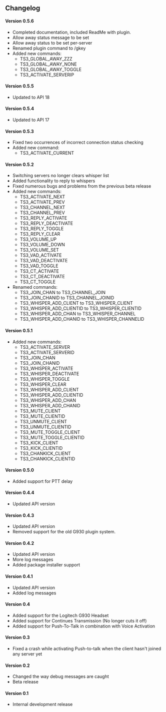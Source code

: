 
## Changelog

#### Version 0.5.6
* Completed documentation, included ReadMe with plugin.
* Allow away status message to be set
* Allow away status to be set per-server
* Renamed plugin command to /gkey
* Added new commands:
  * TS3_GLOBAL_AWAY_ZZZ
  * TS3_GLOBAL_AWAY_NONE
  * TS3_GLOBAL_AWAY_TOGGLE
  * TS3_ACTIVATE_SERVERIP

#### Version 0.5.5
* Updated to API 18

#### Version 0.5.4
* Updated to API 17

#### Version 0.5.3
* Fixed two occurrences of incorrect connection status checking
* Added new command:
  * TS3_ACTIVATE_CURRENT

#### Version 0.5.2
* Switching servers no longer clears whisper list
* Added functionality to reply to whispers
* Fixed numerous bugs and problems from the previous beta release
* Added new commands:
  * TS3_ACTIVATE_NEXT
  * TS3_ACTIVATE_PREV
  * TS3_CHANNEL_NEXT
  * TS3_CHANNEL_PREV
  * TS3_REPLY_ACTIVATE
  * TS3_REPLY_DEACTIVATE
  * TS3_REPLY_TOGGLE
  * TS3_REPLY_CLEAR
  * TS3_VOLUME_UP
  * TS3_VOLUME_DOWN
  * TS3_VOLUME_SET
  * TS3_VAD_ACTIVATE
  * TS3_VAD_DEACTIVATE
  * TS3_VAD_TOGGLE
  * TS3_CT_ACTIVATE
  * TS3_CT_DEACTIVATE
  * TS3_CT_TOGGLE
* Renamed commands:
  * TS3_JOIN_CHAN to TS3_CHANNEL_JOIN
  * TS3_JOIN_CHANID to TS3_CHANNEL_JOINID
  * TS3_WHISPER_ADD_CLIENT to TS3_WHISPER_CLIENT
  * TS3_WHISPER_ADD_CLIENTID to TS3_WHISPER_CLIENTID
  * TS3_WHISPER_ADD_CHAN to TS3_WHISPER_CHANNEL
  * TS3_WHISPER_ADD_CHANID to TS3_WHISPER_CHANNELID

#### Version 0.5.1
* Added new commands:
  * TS3_ACTIVATE_SERVER
  * TS3_ACTIVATE_SERVERID
  * TS3_JOIN_CHAN
  * TS3_JOIN_CHANID
  * TS3_WHISPER_ACTIVATE
  * TS3_WHISPER_DEACTIVATE
  * TS3_WHISPER_TOGGLE
  * TS3_WHISPER_CLEAR
  * TS3_WHISPER_ADD_CLIENT
  * TS3_WHISPER_ADD_CLIENTID
  * TS3_WHISPER_ADD_CHAN
  * TS3_WHISPER_ADD_CHANID
  * TS3_MUTE_CLIENT
  * TS3_MUTE_CLIENTID
  * TS3_UNMUTE_CLIENT
  * TS3_UNMUTE_CLIENTID
  * TS3_MUTE_TOGGLE_CLIENT
  * TS3_MUTE_TOGGLE_CLIENTID
  * TS3_KICK_CLIENT
  * TS3_KICK_CLIENTID
  * TS3_CHANKICK_CLIENT
  * TS3_CHANKICK_CLIENTID

#### Version 0.5.0
* Added support for PTT delay

#### Version 0.4.4
* Updated API version

#### Version 0.4.3
* Updated API version
* Removed support for the old G930 plugin system.

#### Version 0.4.2
* Updated API version
* More log messages
* Added package installer support

#### Version 0.4.1
* Updated API version
* Added log messages

#### Version 0.4
* Added support for the Logitech G930 Headset
* Added support for Continues Transmission (No longer cuts it off)
* Added support for Push-To-Talk in combination with Voice Activation

#### Version 0.3
* Fixed a crash while activating Push-to-talk when the client hasn't joined any server yet

#### Version 0.2
* Changed the way debug messages are caught
* Beta release

#### Version 0.1
* Internal development release
